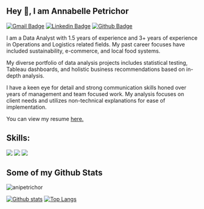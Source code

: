 ## Hey 👋, I am Annabelle Petrichor 
[![Gmail Badge](https://img.shields.io/badge/-anipetrichor@gmail.com-c14438?style=flat&logo=Gmail&logoColor=white&link=mailto:anipetrichor@gmail.com)](mailto:anipetrichor@gmail.com) 
[![Linkedin Badge](https://img.shields.io/badge/-anipetrichor-0072b1?style=flat&logo=Linkedin&logoColor=white&link=https://www.linkedin.com/in/anipetrichor/)](https://www.linkedin.com/in/anipetrichor/) 
[![Github Badge](https://img.shields.io/badge/-anipetrichor-grey?style=flat&logo=github&logoColor=white&link=https://github.com/anipetrichor/)](https://www.github.com/anipetrichor/) 

<p align='left'>I am a Data Analyst with 1.5 years of experience and 3+ years of experience in Operations and Logistics related fields. My past career focuses have included sustainability, e-commerce, and local food systems. 

My diverse portfolio of data analysis projects includes statistical testing, Tableau dashboards, and holistic business recommendations based on in-depth analysis. 

I have a keen eye for detail and strong communication skills honed over years of management and team focused work. My analysis focuses on client needs and utilizes non-technical explanations for ease of implementation.

</p><p align='left'> You can view my resume <a href='https://drive.google.com/file/d/1lP9-9cuxSo1_x8h6WxtbZithIGO5gQUj/view?usp=sharing ' target=_blank><u>here</u>.</a></p>

## Skills:

![](https://img.shields.io/badge/Tableau-E97627?style=for-the-badge&logo=Tableau&logoColor=white)
![](https://img.shields.io/badge/Python-3776AB?style=for-the-badge&logo=python&logoColor=white)
![](https://img.shields.io/badge/PostgreSQL-316192?style=for-the-badge&logo=postgresql&logoColor=white)

## Some of my Github Stats
<p align=left> <img src=https://komarev.com/ghpvc/?username=anipetrichor alt=anipetrichor /> </p>

[![Github stats](https://github-readme-stats.vercel.app/api?username=anipetrichor&show_icons=true&include_all_commits=true)](https://github.com/anipetrichor/github-readme-stats)
[![Top Langs](https://github-readme-stats.vercel.app/api/top-langs/?username=anipetrichor&layout=compact)](https://github.com/anipetrichor/github-readme-stats)
